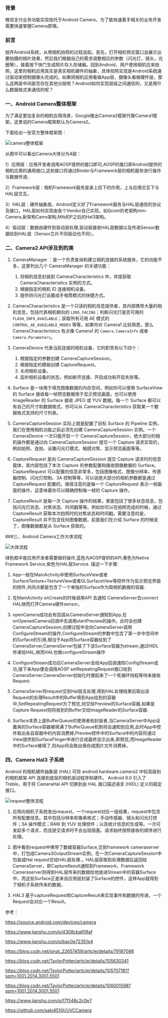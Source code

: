 ### 背景

微信支付业务功能实现依托于Android Camera，为了能快速着手相关的业务开发需要快速掌握Camera原理。

### 前言

抛开Android系统，从用相机拍照的过程说起。首先，打开相机预览窗口会展示出要拍摄的相片效果，然后我们根据自己的需求调整相应的参数（闪光灯，镜头，光圈等），接着按下快门生成照片存入存储器。回到Android，用户使用相机应来拍照，这里的相机应用其实是真实相机硬件的抽象，具体拍照实现是Android系统通过驱动来控制摄像头完成的。如果把相机应用看做App层，摄像头看做硬件层，那么这两层中间是否存在其他分层呢？Android如何实现层级之间通信的，又是用什么数据格式来通信的呢？

### 一、Android Camera整体框架

为了满足更加复杂的相机应用场景，Google推出Camera2框架代替Camera1框架。这里说的Camera框架默认为Camera2。

下面给出一张官方整体框架图：

![camera整体框架](/Users/xkidi/Documents/learn_camera/camera整体框架.png)

从图中可以看出Camera大体分为4层：

1）应用层：应用开发者调用AOSP提供的接口即可,AOSP的接口即Android提供的相机应用的通用接口,这些接口将通过Binder与Framework层的相机服务进行操作与数据传递;

2）Framework层：相机Framework服务是承上启下的作用，上与应用交互下与HAL层交互。

3）HAL层：硬件抽象层，Android定义好了Framework服务与HAL层通信的协议及接口，HAL层如何实现由各个Vendor自己实现，如Qcom的老架构mm-Camera,新架构Camx架构,Mtk的P之后的Hal3架构。

4）驱动层：数据由硬件到驱动层处理,驱动层接收HAL层数据以及传递Sensor数据给到HAL层（Sensor芯片不同驱动也不同）。

###  二、Camera2 API涉及到的类

1. CameraManager ：是一个负责查询和建立相机连接的系统服务，它的功能不多，这里列出几个 CameraManager 的关键功能：
   1. 将相机信息封装到 CameraCharacteristics 中，并提获取 CameraCharacteristics 实例的方式。
   2. 根据指定的相机 ID 连接相机设备。
   3. 提供将闪光灯设置成手电筒模式的快捷方式。

2. CameraCharacteristics 是一个只读的相机信息提供者，其内部携带大量的相机信息，包括代表相机朝向的 `LENS_FACING`；判断闪光灯是否可用的 `FLASH_INFO_AVAILABLE`；获取所有可用 AE 模式的 `CONTROL_AE_AVAILABLE_MODES` 等等。如果你对 Camera1 比较熟悉，那么 CameraCharacteristics 有点像 Camera1 的 `Camera.CameraInfo` 或者 `Camera.Parameters`。

3. CameraDevice 代表当前连接的相机设备，它的职责有以下四个：
   1. 根据指定的参数创建 CameraCaptureSession。
   2. 根据指定的模板创建 CaptureRequest。
   3. 关闭相机设备。
   4. 监听相机设备的状态，例如断开连接、开启成功和开启失败等。

4. Surface 是一块用于填充图像数据的内存空间，例如你可以使用 SurfaceView 的 Surface 接收每一帧预览数据用于显示预览画面，也可以使用 ImageReader 的 Surface 接收 JPEG 或 YUV 数据。每一个 Surface 都可以有自己的尺寸和数据格式，你可以从 CameraCharacteristics 获取某一个数据格式支持的尺寸列表。

5. CameraCaptureSession 实际上就是配置了目标 Surface 的 Pipeline 实例，我们在使用相机功能之前必须先创建 CameraCaptureSession 实例。一个 CameraDevice 一次只能开启一个 CameraCaptureSession，绝大部分的相机操作都是通过向 CameraCaptureSession 提交一个 Capture 请求实现的，例如拍照、连拍、设置闪光灯模式、触摸对焦、显示预览画面等等。

6. CaptureRequest 是向 CameraCaptureSession 提交 Capture 请求时的信息载体，其内部包括了本次 Capture 的参数配置和接收图像数据的 Surface。CaptureRequest 可以配置的信息非常多，包括图像格式、图像分辨率、传感器控制、闪光灯控制、3A 控制等等，可以说绝大部分的相机参数都是通过 CaptureRequest 配置的。值得注意的是每一个 CaptureRequest 表示一帧画面的操作，这意味着你可以精确控制每一帧的 Capture 操作。

7. CaptureResult 是每一次 Capture 操作的结果，里面包括了很多状态信息，包括闪光灯状态、对焦状态、时间戳等等。例如你可以在拍照完成的时候，通过 CaptureResult 获取本次拍照时的对焦状态和时间戳。需要注意的是，CaptureResult 并不包含任何图像数据，前面我们在介绍 Surface 的时候说了，图像数据都是从 Surface 获取的。

###三、Android Camera工作大体流程

![大体流程](/Users/xkidi/Documents/learn_camera/大体流程.png)

绿色框中是应用开发者需要做的操作,蓝色为AOSP提供的API,黄色为Native Framework Service,紫色为HAL层Service.
描述一下步骤:

1. App一般在MainActivity中使用SurfaceView或者SurfaceTexture+TextureView或者GLSurfaceView等控件作为显示预览界面的控件,共同点都是包含了一个单独的Surface作为取相机数据的容器.

2. 在MainActivity onCreate的时候调用API 去通知 CameraServer去connect HAL继而打开Camera硬件sensor。

3. openCamera成功会有回调从CameraServer通知到App,在onOpenedCamera回调中去调用startPreview的操作。此时会创建CameraCaptureSession,创建过程中会向CameraServer调用ConfigureStream的操作,ConfigureStream的参数中包含了第一步中空间中的Surface的引用,相当于App将Surface容器给到了CameraServer,CameraServer包装了下该Surface容器为stream,通过HIDL传递给HAL,继而HAL也做configureStream操作

4. ConfigureStream成功后CameraServer会给App回调通知ConfigStream成功,接下来App便会调用AOSP setRepeatingRequest接口给到CameraServer,CameraServer初始化时便起来了一个死循环线程等待来接收Request.

5. CameraServer将request交到Hal层去处理,得到HAL处理结果后取出该Request的处理Result中的Buffer填到App给到的容器中,SetRepeatingRequest为了预览,则交给Preview的Surface容器,如果是Capture Request则将收到的Buffer交给ImageReader的Surface容器.

6. Surface本质上是BufferQueue的使用者和封装者,当CameraServer中App设置来的Surface容器被填满了BufferQueue机制将会通知到应用,此时App中控件取出各自容器中的内容消费掉,Preview控件中的Surface中的内容将通过View提供到SurfaceFlinger中进行合成最终显示出来,即预览;而ImageReader中的Surface被填了,则App将会取出保存成图片文件消费掉。

### 四、Camera Hal3 子系统

Android 的相机硬件抽象层 (HAL) 可将 android.hardware.camera2 中较高级别的相机框架 API 连接到底层的相机驱动程序和硬件。
Android 8.0 引入了 Treble，用于将 CameraHal API 切换到由 HAL 接口描述语言 (HIDL) 定义的稳定接口。

![request整体流程](/Users/xkidi/Documents/learn_camera/request整体流程.png)

1. 应用向相机子系统发出request，一个request对应一组结果，request中包含所有配置信息。其中包括分辨率和像素格式；手动传感器、镜头和闪光灯控件；3A 操作模式；RAW 到 YUV 处理控件；以及统计信息的生成等。一次可发起多个请求，而且提交请求时不会出现阻塞。请求始终按照接收的顺序进行处理。

2. 图中看到request中携带了数据容器Surface,交到framework cameraserver中，打包成Camera3OutputStream实例，在一次CameraCaptureSession中包装成Hal request交给HAL层处理.。HAL层获取到处理数据后返回给CameraServer，即CaptureResult通知到Framework，Framework Cameraserver则得到HAL层传来的数据给他放进Stream中的容器Surface中，而这些Surface正是来自应用层封装了Surface的控件，这样App就得到了相机子系统传来的数据。

3. HAL3 基于captureRequest和CaptureResult来实现事件和数据的传递，一个Request会对应一个Result。



参考：

https://source.android.com/devices/camera

https://www.jianshu.com/p/4308cba918af

https://www.jianshu.com/p/bac0e72351e4

https://blog.csdn.net/sinat_22657459/article/details/79187086

https://blog.csdn.net/TaylorPotter/article/details/105630341

https://blog.csdn.net/TaylorPotter/article/details/105707181?spm=1001.2014.3001.5501

https://blog.csdn.net/TaylorPotter/article/details/106001598?spm=1001.2014.3001.5501

https://www.jianshu.com/p/f7f548c2c0e7

https://github.com/saki4510t/UVCCamera



### 